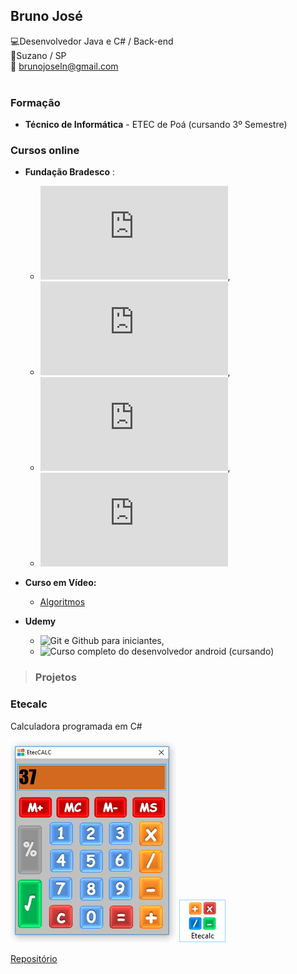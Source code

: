 ## Bruno José<br>
:computer:Desenvolvedor Java e C# / Back-end<br>
:european_post_office:Suzano / SP<br>
:email: brunojoseln@gmail.com</br></br>

### Formação

* **Técnico de Informática**  - ETEC de Poá (cursando 3º Semestre)

### Cursos online


* **Fundação Bradesco** :
  *  ![C#](https://github.com/brunojoseln/Curriculo/blob/master/Certificados/Certificado%20C%23.pdf), 
  *  ![Modelagem de dados](https://github.com/brunojoseln/Curriculo/blob/master/Certificados/Certificado%20-%20Modelagem%20de%20dados.pdf),
  *  ![Ilustração e design gráfico](https://github.com/brunojoseln/Curriculo/blob/master/Certificados/Certificado%20-%20Ilustra%C3%A7%C3%A3o%20e%20Design%20Gr%C3%A1fico%20para%20web.pdf),
  *  ![Windows 7](https://github.com/brunojoseln/Curriculo/blob/master/Certificados/Certificado%20Windows%207.pdf)<br>

* **Curso em Vídeo:** 
  *  [Algoritmos](https://github.com/brunojoseln/Curriculo/blob/master/Certificados/Certificado.jpeg)<br>

* **Udemy** 
  *  ![Git e Github para iniciantes](https://www.udemy.com/git-e-github-para-iniciantes/), 
  *  ![Curso completo do desenvolvedor android](https://www.udemy.com/curso-completo-do-desenvolvedor-android/) (cursando)<br>

>### Projetos

### Etecalc
Calculadora programada em C#

![Eteccalc](https://github.com/brunojoseln/Curriculo/blob/master/imagens/Programa.png)
![Eteccalc](https://github.com/brunojoseln/Curriculo/blob/master/imagens/icone.png)


[Repositório](https://github.com/brunojoseln/EtecCalc)

